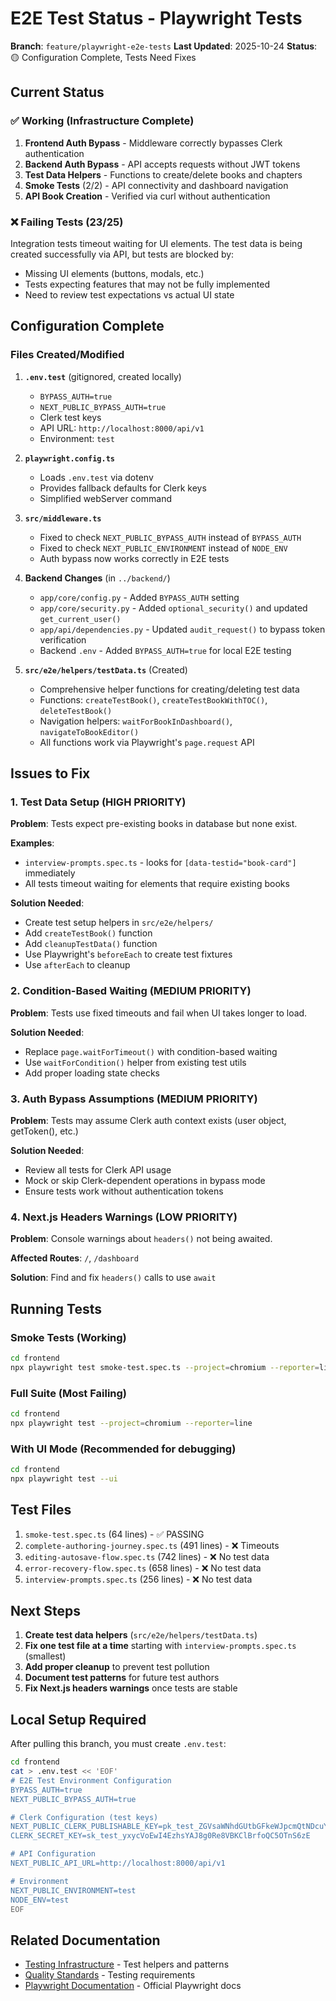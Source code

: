# E2E Test Status - Playwright Tests

**Branch**: `feature/playwright-e2e-tests`
**Last Updated**: 2025-10-24
**Status**: 🟡 Configuration Complete, Tests Need Fixes

## Current Status

### ✅ Working (Infrastructure Complete)

1. **Frontend Auth Bypass** - Middleware correctly bypasses Clerk authentication
2. **Backend Auth Bypass** - API accepts requests without JWT tokens
3. **Test Data Helpers** - Functions to create/delete books and chapters
4. **Smoke Tests** (2/2) - API connectivity and dashboard navigation
5. **API Book Creation** - Verified via curl without authentication

### ❌ Failing Tests (23/25)

Integration tests timeout waiting for UI elements. The test data is being created successfully via API, but tests are blocked by:
- Missing UI elements (buttons, modals, etc.)
- Tests expecting features that may not be fully implemented
- Need to review test expectations vs actual UI state

## Configuration Complete

### Files Created/Modified

1. **`.env.test`** (gitignored, created locally)
   - `BYPASS_AUTH=true`
   - `NEXT_PUBLIC_BYPASS_AUTH=true`
   - Clerk test keys
   - API URL: `http://localhost:8000/api/v1`
   - Environment: `test`

2. **`playwright.config.ts`**
   - Loads `.env.test` via dotenv
   - Provides fallback defaults for Clerk keys
   - Simplified webServer command

3. **`src/middleware.ts`**
   - Fixed to check `NEXT_PUBLIC_BYPASS_AUTH` instead of `BYPASS_AUTH`
   - Fixed to check `NEXT_PUBLIC_ENVIRONMENT` instead of `NODE_ENV`
   - Auth bypass now works correctly in E2E tests

4. **Backend Changes** (in `../backend/`)
   - `app/core/config.py` - Added `BYPASS_AUTH` setting
   - `app/core/security.py` - Added `optional_security()` and updated `get_current_user()`
   - `app/api/dependencies.py` - Updated `audit_request()` to bypass token verification
   - Backend `.env` - Added `BYPASS_AUTH=true` for local E2E testing

5. **`src/e2e/helpers/testData.ts`** (Created)
   - Comprehensive helper functions for creating/deleting test data
   - Functions: `createTestBook()`, `createTestBookWithTOC()`, `deleteTestBook()`
   - Navigation helpers: `waitForBookInDashboard()`, `navigateToBookEditor()`
   - All functions work via Playwright's `page.request` API

## Issues to Fix

### 1. Test Data Setup (HIGH PRIORITY)

**Problem**: Tests expect pre-existing books in database but none exist.

**Examples**:
- `interview-prompts.spec.ts` - looks for `[data-testid="book-card"]` immediately
- All tests timeout waiting for elements that require existing books

**Solution Needed**:
- Create test setup helpers in `src/e2e/helpers/`
- Add `createTestBook()` function
- Add `cleanupTestData()` function
- Use Playwright's `beforeEach` to create test fixtures
- Use `afterEach` to cleanup

### 2. Condition-Based Waiting (MEDIUM PRIORITY)

**Problem**: Tests use fixed timeouts and fail when UI takes longer to load.

**Solution Needed**:
- Replace `page.waitForTimeout()` with condition-based waiting
- Use `waitForCondition()` helper from existing test utils
- Add proper loading state checks

### 3. Auth Bypass Assumptions (MEDIUM PRIORITY)

**Problem**: Tests may assume Clerk auth context exists (user object, getToken(), etc.)

**Solution Needed**:
- Review all tests for Clerk API usage
- Mock or skip Clerk-dependent operations in bypass mode
- Ensure tests work without authentication tokens

### 4. Next.js Headers Warnings (LOW PRIORITY)

**Problem**: Console warnings about `headers()` not being awaited.

**Affected Routes**: `/`, `/dashboard`

**Solution**: Find and fix `headers()` calls to use `await`

## Running Tests

### Smoke Tests (Working)
```bash
cd frontend
npx playwright test smoke-test.spec.ts --project=chromium --reporter=line
```

### Full Suite (Most Failing)
```bash
cd frontend
npx playwright test --project=chromium --reporter=line
```

### With UI Mode (Recommended for debugging)
```bash
cd frontend
npx playwright test --ui
```

## Test Files

1. `smoke-test.spec.ts` (64 lines) - ✅ PASSING
2. `complete-authoring-journey.spec.ts` (491 lines) - ❌ Timeouts
3. `editing-autosave-flow.spec.ts` (742 lines) - ❌ No test data
4. `error-recovery-flow.spec.ts` (658 lines) - ❌ No test data
5. `interview-prompts.spec.ts` (256 lines) - ❌ No test data

## Next Steps

1. **Create test data helpers** (`src/e2e/helpers/testData.ts`)
2. **Fix one test file at a time** starting with `interview-prompts.spec.ts` (smallest)
3. **Add proper cleanup** to prevent test pollution
4. **Document test patterns** for future test authors
5. **Fix Next.js headers warnings** once tests are stable

## Local Setup Required

After pulling this branch, you must create `.env.test`:

```bash
cd frontend
cat > .env.test << 'EOF'
# E2E Test Environment Configuration
BYPASS_AUTH=true
NEXT_PUBLIC_BYPASS_AUTH=true

# Clerk Configuration (test keys)
NEXT_PUBLIC_CLERK_PUBLISHABLE_KEY=pk_test_ZGVsaWNhdGUtbGFkeWJpcmQtNDcuY2xlcmsuYWNjb3VudHMuZGV2JA
CLERK_SECRET_KEY=sk_test_yxycVoEwI4EzhsYAJ8g0Re8VBKClBrfoQC5OTnS6zE

# API Configuration
NEXT_PUBLIC_API_URL=http://localhost:8000/api/v1

# Environment
NEXT_PUBLIC_ENVIRONMENT=test
NODE_ENV=test
EOF
```

## Related Documentation

- [Testing Infrastructure](../../docs/references/testing-infrastructure.md) - Test helpers and patterns
- [Quality Standards](../../docs/references/quality-standards.md) - Testing requirements
- [Playwright Documentation](https://playwright.dev/) - Official Playwright docs
